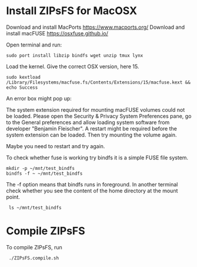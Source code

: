 # Install ZIPsFS for MacOSX


Download and install MacPorts https://www.macports.org/
Download and install macFUSE https://osxfuse.github.io/

Open terminal and run:

    sudo port install libzip bindfs wget unzip tmux lynx

Load the kernel. Give the correct OSX version, here 15.

    sudo kextload /Library/Filesystems/macfuse.fs/Contents/Extensions/15/macfuse.kext && echo Success

An error box might pop up:

  The system extension required for mounting macFUSE volumes could not be loaded.  Please open the
  Security & Privacy System Preferences pane, go to the General preferences and allow loading system
  software from developer "Benjamin Fleischer". A restart might be required before the system
  extension can be loaded.
  Then try mounting the volume again.

Maybe you need to restart and try again.


To check whether fuse is working try bindfs it  is a simple FUSE file system.

    mkdir -p ~/mnt/test_bindfs
    bindfs -f ~ ~/mnt/test_bindfs

The -f option means that bindfs runs in foreground.
In another terminal check whether you see the content of the home directory at the mount point.

     ls ~/mnt/test_bindfs




#  Compile ZIPsFS

To compile ZIPsFS, run

     ./ZIPsFS.compile.sh
